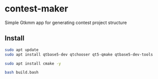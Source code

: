# contest-maker

Simple Gtkmm app for generating contest project structure

## Install

```bash
sudo apt update
sudo apt install qtbase5-dev qtchooser qt5-qmake qtbase5-dev-tools
```

```bash
sudo apt install cmake -y
```

```bash
bash build.bash
```
